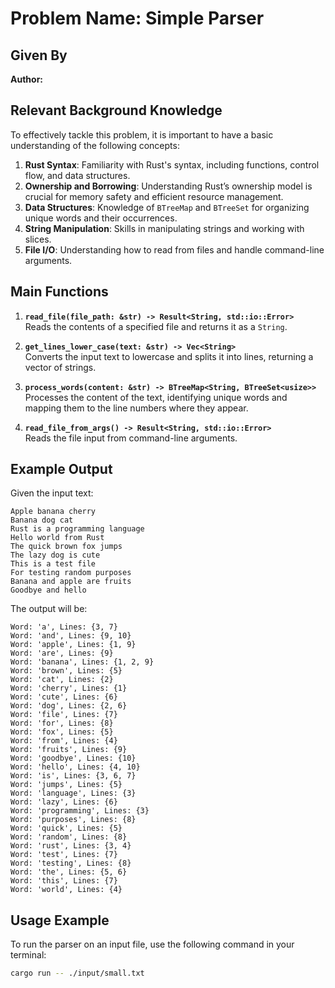 # Problem Name: Simple Parser

## Given By
**Author:** 

## Relevant Background Knowledge

To effectively tackle this problem, it is important to have a basic understanding of the following concepts:

1. **Rust Syntax**: Familiarity with Rust's syntax, including functions, control flow, and data structures.
2. **Ownership and Borrowing**: Understanding Rust’s ownership model is crucial for memory safety and efficient resource management.
3. **Data Structures**: Knowledge of `BTreeMap` and `BTreeSet` for organizing unique words and their occurrences.
4. **String Manipulation**: Skills in manipulating strings and working with slices.
5. **File I/O**: Understanding how to read from files and handle command-line arguments.

## Main Functions

1. **`read_file(file_path: &str) -> Result<String, std::io::Error>`**  
   Reads the contents of a specified file and returns it as a `String`.

2. **`get_lines_lower_case(text: &str) -> Vec<String>`**  
   Converts the input text to lowercase and splits it into lines, returning a vector of strings.

3. **`process_words(content: &str) -> BTreeMap<String, BTreeSet<usize>>`**  
   Processes the content of the text, identifying unique words and mapping them to the line numbers where they appear.

4. **`read_file_from_args() -> Result<String, std::io::Error>`**  
   Reads the file input from command-line arguments.

## Example Output

Given the input text:
```
Apple banana cherry
Banana dog cat
Rust is a programming language
Hello world from Rust
The quick brown fox jumps
The lazy dog is cute
This is a test file
For testing random purposes
Banana and apple are fruits
Goodbye and hello
```
The output will be:
```
Word: 'a', Lines: {3, 7}
Word: 'and', Lines: {9, 10}
Word: 'apple', Lines: {1, 9}
Word: 'are', Lines: {9}
Word: 'banana', Lines: {1, 2, 9}
Word: 'brown', Lines: {5}
Word: 'cat', Lines: {2}
Word: 'cherry', Lines: {1}
Word: 'cute', Lines: {6}
Word: 'dog', Lines: {2, 6}
Word: 'file', Lines: {7}
Word: 'for', Lines: {8}
Word: 'fox', Lines: {5}
Word: 'from', Lines: {4}
Word: 'fruits', Lines: {9}
Word: 'goodbye', Lines: {10}
Word: 'hello', Lines: {4, 10}
Word: 'is', Lines: {3, 6, 7}
Word: 'jumps', Lines: {5}
Word: 'language', Lines: {3}
Word: 'lazy', Lines: {6}
Word: 'programming', Lines: {3}
Word: 'purposes', Lines: {8}
Word: 'quick', Lines: {5}
Word: 'random', Lines: {8}
Word: 'rust', Lines: {3, 4}
Word: 'test', Lines: {7}
Word: 'testing', Lines: {8}
Word: 'the', Lines: {5, 6}
Word: 'this', Lines: {7}
Word: 'world', Lines: {4}
```

## Usage Example

To run the parser on an input file, use the following command in your terminal:

```bash
cargo run -- ./input/small.txt